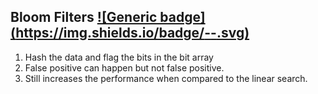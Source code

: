 ## Bloom Filters [![Generic badge](https://img.shields.io/badge/<Python Package>-<Yes>-<COLOR>.svg)](https://shields.io/)   

1. Hash the data and flag the bits in the bit array
2. False positive can happen but not false positive. 
3. Still increases the performance when compared to the linear search.


